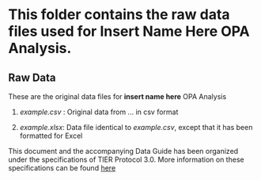 # This folder contains the raw data files used for **Insert Name Here** OPA Analysis.

## Raw Data
These are the original data files for **insert name here** OPA Analysis

1. _example.csv_ : Original data from ... in csv format

2. _example.xlsx_:  Data file identical to _example.csv_, except that it has been formatted for Excel


This document and the accompanying Data Guide has been organized under the specifications of TIER Protocol 3.0. More information on these specifications can be found [here](https://www.projecttier.org/tier-protocol/specifications-3-0/#overview-of-the-documentation)
